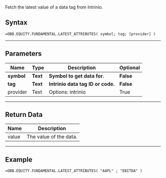 <!-- markdownlint-disable MD041 -->

Fetch the latest value of a data tag from Intrinio.

## Syntax

```excel wordwrap
=OBB.EQUITY.FUNDAMENTAL.LATEST_ATTRIBUTES( symbol; tag; [provider] )
```

---

## Parameters

| Name | Type | Description | Optional |
| ---- | ---- | ----------- | -------- |
| **symbol** | **Text** | **Symbol to get data for.** | **False** |
| **tag** | **Text** | **Intrinio data tag ID or code.** | **False** |
| provider | Text | Options: intrinio | True |

---

## Return Data

| Name | Description |
| ---- | ----------- |
| value | The value of the data.  |
---

## Example

```excel wordwrap
=OBB.EQUITY.FUNDAMENTAL.LATEST_ATTRIBUTES( "AAPL" ; "EBITDA" )
```

